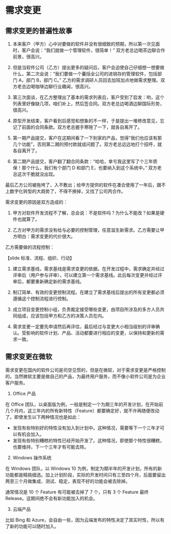 # 需求变更

## 需求变更的普遍性故事

1. 本来客户（甲方）心中对要做的软件并没有很细致的预期，所以第一次见面时，客户会说：“我们就做一个管理软件，很简单！” 双方老总边喝茶边聊合作前景，很高兴。
   
2. 但是当软件公司（乙方）提出更多的疑问后，客户会迫使自己仔细想一想要做什么，第二次会说：“我们要做一个囊括全公司的进销存的管理软件，包括部门 A，部门 B，部门 C。” 乙方的需求调研人员回去加班加点地做需求整理。双方老总边喝咖啡边聊行业趣闻，很高兴。
   
3. 第三次面谈，在乙方整理出了基本的需求列表后，客户受到了启发：哟，这个列表里好像缺几项，咱们补上，然后签合同。双方老总边喝酒边聊国际形势，很高兴。
   
4. 原型开发结束，客户看到后感觉和想象的不一样，于是提出一堆修改意见，忘记了前面的合同条款。双方老总握手寒暄了一下，就各自离开了。
   
5. 第一期产品提交，客户在这期间看了一下别家的产品，觉得“我们也应该有那几个功能”，否则第二期的预付款就成问题了。双方老总远远地打个招呼，就各自离开了。
   
6. 第二期产品提交，客户翻了翻合同条款：“哈哈，幸亏我这里写了个三年质保！那个什么，我们有个部门 D 和部门 E，也要纳入到这个系统中。” 双方老总这次干脆就没出现。

最后乙方公司被拖垮了，入不敷出；给甲方提供的软件在凑合使用了一年后，跟不上数字化转型的大趋势了，不得不换掉，又找了公司丙合作。

需求变更的原因是双方造成的：

1. 甲方对软件开发流程不了解，总会说：不是软件吗？为什么不能改？如果是硬件也就算了。
   
2. 乙方对甲方的需求没有给与必要的控制管理，任意滋生新需求。乙方需要让甲方明白：需求变更的代价很大。

乙方需要做的流程控制：

【slide 标准、流程、组织、行动】
1. 建立需求基线，需求基线是需求变更的依据。在开发过程中，需求确定并经过评审后（用户参与评审），可以建立第一个需求基线。此后每次变更并经过评审后，都要重新确定新的需求基线。

2. 制订简单、有效的变更控制流程。在建立了需求基线后提出的所有变更都必须遵循这个控制流程进行控制。

3. 成立项目变更控制小组，负责裁定接受哪些变更，由项目所涉及的多方人员共同组成，应该包括甲方和乙方的决策人员在内。

4. 需求变更一定要先申请然后再评估，最后经过与变更大小相当级别的评审确认。受影响的软件计划、产品、活动都要进行相应的变更，以保持和更新的需求一致。


## 需求变更在微软

需求变更在国内的软件公司是司空见惯的，但是在微软，对于需求变更是严格控制的。当然微软主要是做自己的产品，为最终用户服务，而不像小软件公司是为企业客户服务。

1. Office 产品

在 Office 团队，以桌面版为例，一般是制定一个为期三年的开发计划，在开始前几个月内，这三年内的所有新特性（Feature）都要确定好，就不许再随便改动了。即使发生以下两种情况也是如此：

- 发现有些特别好的特性没有加入到计划中。这种情况，需要等下一个三年才可以有机会加入。
- 发现有些特别糟糕的特性已经开始开发了。这种情况，即使那个特性很糟糕，也要维持，下一个三年才有可能去除。

2. Windows 操作系统

在 Windows 团队，以 Windows 10 为例，制定为期半年的开发计划，所有的新功能都是精挑细选。加上计划阶段，实际的开发时间只有三至四个月，后面要留出两至三个月做集成、测试、稳定，表现不好的功能会被去除掉。

通常情况是 10 个 Feature 有可能被去掉了 7 个，只有 3 个 Feature 最终 Release。这期间绝不会有新功能加入的机会。

3. 云端产品

比如 Bing 和 Azure，会自由一些，因为云端发布的特性决定了其实时性，所以有了新的功能可以随时加入。

